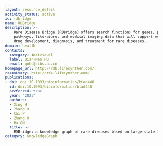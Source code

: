 ```yaml
---
layout: resource_detail
activity_status: active
id: rdbridge
name: RDBridge
description: >-
    Rare Disease Bridge (RDBridge) offers search functions for genes, potential drugs,
    pathways, literature, and medical imaging data that will support mechanistic research,
    drug development, diagnosis, and treatment for rare diseases.
domain: health
contacts:
- category: Individual
  label: Qian-Nan Hu
  email: qnhu@sibs.ac.cn
homepage_url: http://rdb.lifesynther.com/
repository: http://rdb.lifesynther.com/
publications:
- doi: doi:10.1093/bioinformatics/btad440
  id: doi:10.1093/bioinformatics/btad440
  preferred: true
  year: "2023"
  authors:
  - Xing H
  - Zhang D
  - Cai P
  - Zhang R
  - Hu QN
  title: >-
    RDBridge: a knowledge graph of rare diseases based on large-scale text mining
category: KnowledgeGraph
---
```


